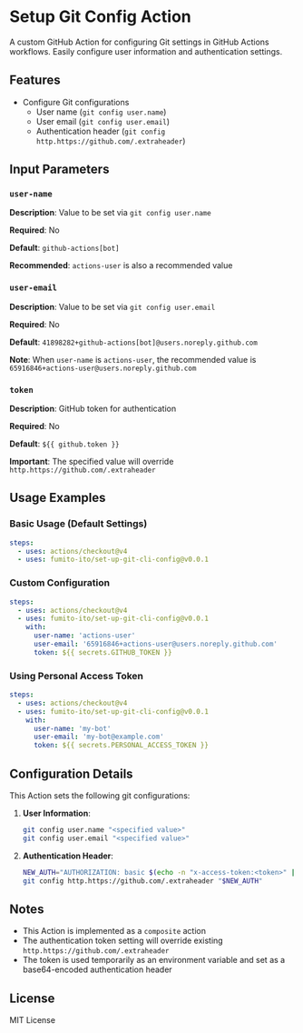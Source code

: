 # Setup Git Config Action

A custom GitHub Action for configuring Git settings in GitHub Actions workflows. Easily configure user information and authentication settings.

## Features

- Configure Git configurations
  - User name (`git config user.name`)
  - User email (`git config user.email`)
  - Authentication header (`git config http.https://github.com/.extraheader`)

## Input Parameters

### `user-name`

**Description**: Value to be set via `git config user.name`

**Required**: No

**Default**: `github-actions[bot]`

**Recommended**: `actions-user` is also a recommended value

### `user-email`

**Description**: Value to be set via `git config user.email`

**Required**: No

**Default**: `41898282+github-actions[bot]@users.noreply.github.com`

**Note**: When `user-name` is `actions-user`, the recommended value is `65916846+actions-user@users.noreply.github.com`

### `token`

**Description**: GitHub token for authentication

**Required**: No

**Default**: `${{ github.token }}`

**Important**: The specified value will override `http.https://github.com/.extraheader`

## Usage Examples

### Basic Usage (Default Settings)

```yaml
steps:
  - uses: actions/checkout@v4
  - uses: fumito-ito/set-up-git-cli-config@v0.0.1
```

### Custom Configuration

```yaml
steps:
  - uses: actions/checkout@v4
  - uses: fumito-ito/set-up-git-cli-config@v0.0.1
    with:
      user-name: 'actions-user'
      user-email: '65916846+actions-user@users.noreply.github.com'
      token: ${{ secrets.GITHUB_TOKEN }}
```

### Using Personal Access Token

```yaml
steps:
  - uses: actions/checkout@v4
  - uses: fumito-ito/set-up-git-cli-config@v0.0.1
    with:
      user-name: 'my-bot'
      user-email: 'my-bot@example.com'
      token: ${{ secrets.PERSONAL_ACCESS_TOKEN }}
```

## Configuration Details

This Action sets the following git configurations:

1. **User Information**:
   ```bash
   git config user.name "<specified value>"
   git config user.email "<specified value>"
   ```

2. **Authentication Header**:
   ```bash
   NEW_AUTH="AUTHORIZATION: basic $(echo -n "x-access-token:<token>" | base64)"
   git config http.https://github.com/.extraheader "$NEW_AUTH"
   ```

## Notes

- This Action is implemented as a `composite` action
- The authentication token setting will override existing `http.https://github.com/.extraheader`
- The token is used temporarily as an environment variable and set as a base64-encoded authentication header

## License

MIT License